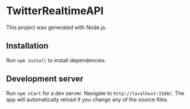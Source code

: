 # TwitterRealtimeAPI

This project was generated with Node.js.

## Installation

Run `npm install` to install dependencies.


## Development server

Run `npm start` for a dev server. Navigate to `http://localhost:3100/`. The app will automatically reload if you change any of the source files.
